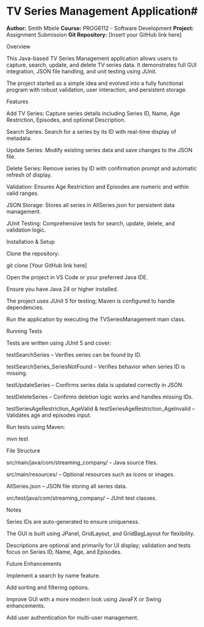 # TV Series Management Application#

**Author:** Smith Mbele
**Course:** PROG6112 - Software Development
**Project:** Assignment Submission
**Git Repository:** [Insert your GitHub link here]

Overview

This Java-based TV Series Management application allows users to capture, search, update, and delete TV series data. It demonstrates full GUI integration, JSON file handling, and unit testing using JUnit.

The project started as a simple idea and evolved into a fully functional program with robust validation, user interaction, and persistent storage.

Features

Add TV Series: Capture series details including Series ID, Name, Age Restriction, Episodes, and optional Description.

Search Series: Search for a series by its ID with real-time display of metadata.

Update Series: Modify existing series data and save changes to the JSON file.

Delete Series: Remove series by ID with confirmation prompt and automatic refresh of display.

Validation: Ensures Age Restriction and Episodes are numeric and within valid ranges.

JSON Storage: Stores all series in AllSeries.json for persistent data management.

JUnit Testing: Comprehensive tests for search, update, delete, and validation logic.

Installation & Setup

Clone the repository:

git clone [Your GitHub link here]


Open the project in VS Code or your preferred Java IDE.

Ensure you have Java 24 or higher installed.

The project uses JUnit 5 for testing; Maven is configured to handle dependencies.

Run the application by executing the TVSeriesManagement main class.

Running Tests

Tests are written using JUnit 5 and cover:

testSearchSeries – Verifies series can be found by ID.

testSearchSeries_SeriesNotFound – Verifies behavior when series ID is missing.

testUpdateSeries – Confirms series data is updated correctly in JSON.

testDeleteSeries – Confirms deletion logic works and handles missing IDs.

testSeriesAgeRestriction_AgeValid & testSeriesAgeRestriction_AgeInvalid – Validates age and episodes input.

Run tests using Maven:

mvn test

File Structure

src/main/java/com/streaming_company/ – Java source files.

src/main/resources/ – Optional resources such as icons or images.

AllSeries.json – JSON file storing all series data.

src/test/java/com/streaming_company/ – JUnit test classes.

Notes

Series IDs are auto-generated to ensure uniqueness.

The GUI is built using JPanel, GridLayout, and GridBagLayout for flexibility.

Descriptions are optional and primarily for UI display; validation and tests focus on Series ID, Name, Age, and Episodes.

Future Enhancements

Implement a search by name feature.

Add sorting and filtering options.

Improve GUI with a more modern look using JavaFX or Swing enhancements.

Add user authentication for multi-user management.
